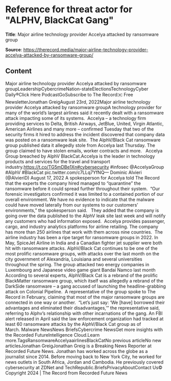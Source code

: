 # Reference for threat actor for "ALPHV, BlackCat Gang"

**Title**: Major airline technology provider Accelya attacked by ransomware group

**Source**: https://therecord.media/major-airline-technology-provider-accelya-attacked-by-ransomware-group/

## Content
Major airline technology provider Accelya attacked by ransomware groupLeadershipCybercrimeNation-stateElectionsTechnologyCyber Daily®Click Here PodcastGoSubscribe to The Record✉️ Free NewsletterJonathan GreigAugust 23rd, 2022Major airline technology provider Accelya attacked by ransomware groupA technology provider for many of the world’s largest airlines said it recently dealt with a ransomware attack impacting some of its systems. 
Accelya – a technology firm providing services to Delta, British Airways, JetBlue, United, Virgin Atlantic, American Airlines and many more – confirmed Tuesday that two of the security firms it hired to address the incident discovered that company data was posted on a ransomware leak site. 
The AlphV/Black Cat ransomware group published data it allegedly stole from Accelya last Thursday. The group claimed to have stolen emails, worker contracts and more.  
Accelya Group breached by AlphV BlackCat.Accelya is the leader in technology products and services for the travel and transport industry.https://t.co/TG5mDBe1Xn#cybersecurity #infosec @AccelyaGroup #AlphV #BlackCat pic.twitter.com/c7LLq7YfNQ— Dominic Alvieri (@AlvieriD) August 17, 2022 
A spokesperson for Accelya told The Record that the experts the company hired managed to “quarantine” the ransomware before it could spread further throughout their system. 
“Our forensic investigators confirmed it was limited to a contained portion of our overall environment. We have no evidence to indicate that the malware could have moved laterally from our systems to our customers’ environments,” the spokesperson said.  
They added that the company is going over the data published to the AlphV leak site last week and will notify any customers who had information exposed. 
Accelya provides passenger, cargo, and industry analytics platforms for airline retailing. The company has more than 250 airlines that work with them across nine countries. 
The airline industry has been a ripe target for ransomware groups in 2022. In May, SpiceJet Airline in India and a Canadian fighter jet supplier were both hit with ransomware attacks.
AlphV/Black Cat continues to be one of the most prolific ransomware groups, with attacks over the last month on the city government of Alexandria, Louisiana and several universities throughout the spring.
The group attacked two energy companies in Luxembourg and Japanese video game giant Bandai Namco last month 
According to several experts, AlphV/Black Cat is a rebrand of the prolific BlackMatter ransomware group, which itself was allegedly a rebrand of the DarkSide ransomware – a gang accused of launching the headline-grabbing attack on Colonial Pipeline. 
A representative of the group spoke to The Record in February, claiming that most of the major ransomware groups are connected in one way or another. 
“Let’s just say: ‘We [have] borrowed their advantages and eliminated their disadvantages,’” the representative said, referring to Alphv’s relationship with other incarnations of the gang.
An FBI alert released in April said the law enforcement organization had tracked at least 60 ransomware attacks by the AlphV/Black Cat group as of March. Malware NewsNews BriefsCybercrime NewsGet more insights with the Recorded FutureIntelligence Cloud.Learn more.TagsRansomwareAccelyaairlinesBlackCatNo previous articleNo new articlesJonathan GreigJonathan Greig is a Breaking News Reporter at Recorded Future News. Jonathan has worked across the globe as a journalist since 2014. Before moving back to New York City, he worked for news outlets in South Africa, Jordan and Cambodia. He previously covered cybersecurity at ZDNet and TechRepublic.BriefsPrivacyAboutContact Us© Copyright 2024 | The Record from Recorded Future News